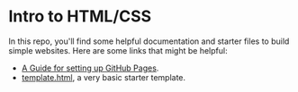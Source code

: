 # Intro to HTML/CSS

In this repo, you'll find some helpful documentation and starter files to build simple websites.  Here are some links that might be helpful:

* [A Guide for setting up GitHub Pages](hosting_on_github_pages.md).
* [template.html](template.html), a very basic starter template.

